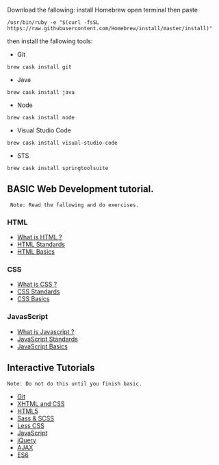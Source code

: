 Download the fallowing:
install Homebrew
open terminal then paste 
```
/usr/bin/ruby -e "$(curl -fsSL https://raw.githubusercontent.com/Homebrew/install/master/install)"
```
then install the fallowing tools:
- Git
```
brew cask install git
```
- Java
```
brew cask install java
```
- Node
```
brew cask install node
```
- Visual Studio Code
```
brew cask install visual-studio-code
```
- STS
```
brew cask install springtoolsuite
```

## BASIC Web Development tutorial.
     Note: Read the fallowing and do exercises.

### HTML
- [What is HTML ?](https://en.wikipedia.org/wiki/HTML)
- [HTML Standards](https://html.spec.whatwg.org/dev/)
- [HTML Basics](https://www.w3schools.com/html/default.asp)

### CSS
- [What is CSS ?](https://en.wikipedia.org/wiki/Cascading_Style_Sheets)
- [CSS Standards](https://www.w3.org/TR/css-2018/)
- [CSS Basics](https://www.w3schools.com/css/default.asp)

### JavasScript
- [What is Javascript ?](https://en.wikipedia.org/wiki/JavaScript)
- [JavaScript Standards](https://developer.mozilla.org/en-US/docs/Web/JavaScript)
- [JavaScript Basics](https://developer.mozilla.org/en-US/docs/Learn/Getting_started_with_the_web/JavaScript_basics)

## Interactive Tutorials
    Note: Do not do this until you finish basic.

- [Git](https://www.youtube.com/playlist?list=PL6gx4Cwl9DGAKWClAD_iKpNC0bGHxGhcx)
- [XHTML and CSS](https://www.youtube.com/playlist?list=PLC1322B5A0180C946)
- [HTML5](https://www.youtube.com/watch?v=Mp0f0zTPLec&list=PL081AC329706B2953)
- [Sass & SCSS](https://www.youtube.com/playlist?list=PL6gx4Cwl9DGBxQO2r_kmxn-0UqL_Rkj0t)
- [Less CSS](https://www.youtube.com/playlist?list=PL6gx4Cwl9DGCshbAx1JpBtNoKh8iKAAiy)
- [JavaScript](https://www.youtube.com/playlist?list=PL46F0A159EC02DF82)
- [jQuery](https://www.youtube.com/playlist?list=PL6B08BAA57B5C7810)
- [AJAX](https://www.youtube.com/playlist?list=PL6gx4Cwl9DGDiJSXfsJTASx9eMq_HlenQ)
- [ES6](https://www.youtube.com/playlist?list=PL6gx4Cwl9DGBhgcpA8eTYYWg7im72LgLt)
